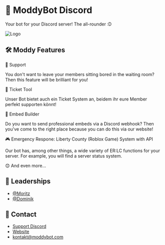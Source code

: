 # 🤖 ModdyBot Discord

Your bot for your Discord server! The all-rounder :D

![Logo]([https://media.discordapp.net/attachments/1091767842552172666/1245810863374467133/Moddy_logo.png?ex=6671d647&is=667084c7&hm=c72c3003172ab072a2f082f01a0cb45376ed71cb830616f141a2f6b798b34998&=&format=webp&quality=lossless&width=905&height=905](https://media.discordapp.net/attachments/1091767842552172666/1245811006299570296/Moddy_klein.jpeg?ex=6671d669&is=667084e9&hm=5d01bf0dc51fa2f647b64f5b73fbb1d1d0e3ad8271f7d8af2723a3209ad1f98f&=&format=webp))


## 🛠️ Moddy Features

🎤 Support

You don't want to leave your members sitting bored in the waiting room? Then this feature will be brilliant for you!

🎫 Ticket Tool

Unser Bot bietet auch ein Ticket System an, beidem ihr eure Member perfekt supporten könnt!

🧾 Embed Builder

Do you want to send professional embeds via a Discord webhook? Then you've come to the right place because you can do this via our website!

🎮 Emergency Respone: Liberty County (Roblox Game) System with API

Our bot has, among other things, a wide variety of ER:LC functions for your server. For example, you will find a server status system.



😊 And even more...

## 👥 Leaderships

- [@Moritz](https://www.github.com/moritz1dev)
- [@Dominik](https://www.github.com/domezocktgames1 )

## 🧾 Contact

- [Support Discord](https://discord.gg/jDFsqvZ2my)
- [Website](https://moddybot.com)
- [kontakt@moddybot.com](https://mailto:kontakt@moddybot.com)
